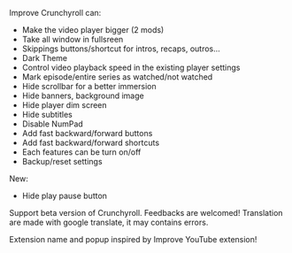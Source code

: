 Improve Crunchyroll can:
 - Make the video player bigger (2 mods)
 - Take all window in fullsreen
 - Skippings buttons/shortcut for intros, recaps, outros...
 - Dark Theme
 - Control video playback speed in the existing player settings
 - Mark episode/entire series as watched/not watched
 - Hide scrollbar for a better immersion
 - Hide banners, background image
 - Hide player dim screen
 - Hide subtitles
 - Disable NumPad
 - Add fast backward/forward buttons
 - Add fast backward/forward shortcuts
 - Each features can be turn on/off
 - Backup/reset settings

New:
 - Hide play pause button

Support beta version of Crunchyroll.
Feedbacks are welcomed!
Translation are made with google translate, it may contains errors.

Extension name and popup inspired by Improve YouTube extension!

